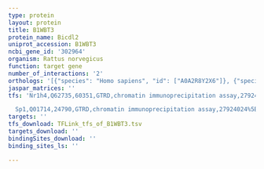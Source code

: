 ```yaml
---
type: protein
layout: protein
title: B1WBT3
protein_name: Bicdl2
uniprot_accession: B1WBT3
ncbi_gene_id: '302964'
organism: Rattus norvegicus
function: target gene
number_of_interactions: '2'
orthologs: '[{"species": "Homo sapiens", "id": ["A0A2R8Y2X6"]}, {"species": "Danio rerio", "id": ["F1QTK0"]}, {"species": "Mus musculus", "id": ["<a href=\"/protein/q8chw5\">Q8CHW5</a>"]}]'
jaspar_matrices: ''
tfs: 'Nr1h4,Q62735,60351,GTRD,chromatin immunoprecipitation assay,27924024%5Buid%5D,No

  Sp1,Q01714,24790,GTRD,chromatin immunoprecipitation assay,27924024%5Buid%5D,No'
targets: ''
tfs_download: TFLink_tfs_of_B1WBT3.tsv
targets_download: ''
bindingSites_download: ''
binding_sites_ls: ''

---
```

